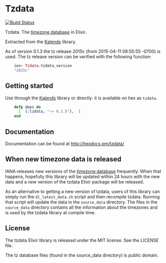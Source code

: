 Tzdata
======

[![Build
Status](https://travis-ci.org/lau/tzdata.svg?branch=master)](https://travis-ci.org/lau/tzdata)

Tzdata. The [timezone database](https://www.iana.org/time-zones) in Elixir.

Extracted from the [Kalends](https://github.com/lau/kalends) library.

As of version 0.1.3 the tz release 2015c (from 2015-04-11 08:55:55 -0700)
is used. The tz release version can be verified with the following function:

```elixir
    iex> Tzdata.tzdata_version
    "2015c"
```

## Getting started

Use through the [Kalends](https://github.com/lau/kalends) library
or directly: it is available on hex as `tzdata`.

```elixir
    defp deps do
      [  {:tzdata, "~> 0.1.5"},  ]
    end
```

## Documentation

Documentation can be found at http://hexdocs.pm/tzdata/

## When new timezone data is released

IANA releases new versions of the [timezone database](https://www.iana.org/time-zones) frequently. When that
happens, hopefully this library will be updated within 24 hours with the new
data and a new version of the tzdata Elixir package will be released.

As an alternative to getting a new version of tzdata, users of this library
can simply run the `dl_latest_data.sh` script and then recompile tzdata. Running
that script will update the data in the `source_data` directory. The files in the
`source_data` directory contains all the information about the timezones
and is used by the tzdata library at compile time.

## License

The tzdata Elixir library is released under the MIT license. See the LICENSE file.

The tz database files (found in the source_data directory) is public domain.
